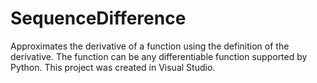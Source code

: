 # SequenceDifference
Approximates the derivative of a function using the definition of the derivative.
The function can be any differentiable function supported by Python.
This project was created in Visual Studio.
